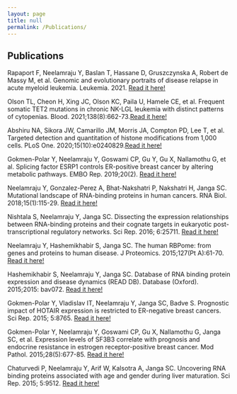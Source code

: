 ```yaml
---
layout: page
title: null
permalink: /Publications/
---
```


## Publications 

Rapaport F, Neelamraju Y, Baslan T, Hassane D, Gruszczynska A, Robert de Massy M, et al. Genomic and evolutionary portraits of disease relapse in acute myeloid leukemia. Leukemia. 2021. [Read it here!](https://pubmed.ncbi.nlm.nih.gov/33580203/)

Olson TL, Cheon H, Xing JC, Olson KC, Paila U, Hamele CE, et al. Frequent somatic TET2 mutations in chronic NK-LGL leukemia with distinct patterns of cytopenias. Blood. 2021;138(8):662-73.[Read it here!](https://pubmed.ncbi.nlm.nih.gov/33786584/)

Abshiru NA, Sikora JW, Camarillo JM, Morris JA, Compton PD, Lee T, et al. Targeted detection and quantitation of histone modifications from 1,000 cells. PLoS One. 2020;15(10):e0240829.[Read it here!](https://pubmed.ncbi.nlm.nih.gov/33104722/)

Gokmen-Polar Y, Neelamraju Y, Goswami CP, Gu Y, Gu X, Nallamothu G, et al. Splicing factor ESRP1 controls ER-positive breast cancer by altering metabolic pathways. EMBO Rep. 2019;20(2). [Read it here!](https://pubmed.ncbi.nlm.nih.gov/30665944/)

Neelamraju Y, Gonzalez-Perez A, Bhat-Nakshatri P, Nakshatri H, Janga SC. Mutational landscape of RNA-binding proteins in human cancers. RNA Biol. 2018;15(1):115-29.
[Read it here!](https://pubmed.ncbi.nlm.nih.gov/29023197/) 

Nishtala S, Neelamraju Y, Janga SC. Dissecting the expression relationships between RNA-binding proteins and their cognate targets in eukaryotic post-transcriptional regulatory networks. Sci Rep. 2016; 6:25711. [Read it here!](https://pubmed.ncbi.nlm.nih.gov/27161996/) 

Neelamraju Y, Hashemikhabir S, Janga SC. The human RBPome: from genes and proteins to human disease. J Proteomics. 2015;127(Pt A):61-70. [Read it here!](https://www.sciencedirect.com/science/article/abs/pii/S1874391915002304) 

Hashemikhabir S, Neelamraju Y, Janga SC. Database of RNA binding protein expression and disease dynamics (READ DB). Database (Oxford). 2015;2015: bav072.
[Read it here!](https://academic.oup.com/database/article/doi/10.1093/database/bav072/2433205)

Gokmen-Polar Y, Vladislav IT, Neelamraju Y, Janga SC, Badve S. Prognostic impact of HOTAIR expression is restricted to ER-negative breast cancers. Sci Rep. 2015; 5:8765. [Read it here!](https://pubmed.ncbi.nlm.nih.gov/25739705/) 

Gokmen-Polar Y, Neelamraju Y, Goswami CP, Gu X, Nallamothu G, Janga SC, et al. Expression levels of SF3B3 correlate with prognosis and endocrine resistance in estrogen receptor-positive breast cancer. Mod Pathol. 2015;28(5):677-85. [Read it here!](https://pubmed.ncbi.nlm.nih.gov/25431237/)

Chaturvedi P, Neelamraju Y, Arif W, Kalsotra A, Janga SC. Uncovering RNA binding proteins associated with age and gender during liver maturation. Sci Rep. 2015; 5:9512. [Read it here!](https://pubmed.ncbi.nlm.nih.gov/25824884/)


